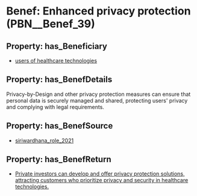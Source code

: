# Benef: __Enhanced privacy protection__ (PBN__Benef_39)

## Property: has_Beneficiary

* [users of healthcare technologies](../Stakeholder/PBN__Stakeholder_36)

## Property: has_BenefDetails

Privacy-by-Design and other privacy protection measures can ensure that personal data is securely managed and shared, protecting users' privacy and complying with legal requirements.

## Property: has_BenefSource

* [siriwardhana_role_2021](../Article/PBN__Article_9)

## Property: has_BenefReturn

* [Private investors can develop and offer privacy protection solutions, attracting customers who prioritize privacy and security in healthcare technologies.](../BenefReturn/PBN__BenefReturn_39)

